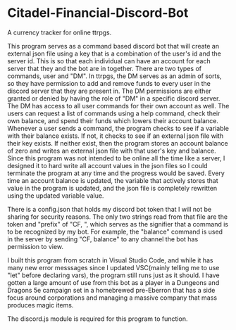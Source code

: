 # Citadel-Financial-Discord-Bot
A currency tracker for online ttrpgs.

This program serves as a command based discord bot that will create an external json file using a key that is a combination of the user's id and the server id.  This is so that each individual can have an account for each server that they and the bot are in together.  There are two types of commands, user and "DM".  In ttrpgs, the DM serves as an admin of sorts, so they have permission to add and remove funds to every user in the discord server that they are present in.  The DM permissions are either granted or denied by having the role of "DM" in a specific discord server.  The DM has access to all user commands for their own account as well.  The users can request a list of commands using a help command, check their own balance, and spend their funds which lowers their account balance.  Whenever a user sends a command, the program checks to see if a variable with their balance exists.  If not, it checks to see if an external json file with their key exists.  If neither exist, then the program stores an account balance of zero and writes an external json file with that user's key and balance.  Since this program was not intended to be online all the time like a server, I designed it to hard write all account values in the json files so I could terminate the program at any time and the progress would be saved.  Every time an account balance is updated, the variable that actively stores that value in the program is updated, and the json file is completely rewritten using the updated variable value.  

There is a config.json that holds my discord bot token that I will not be sharing for security reasons.  The only two strings read from that file are the token and "prefix" of "CF, ", which serves as the signifier that a command is to be recognized by my bot.  For example, the "balance" command is used in the server by sending "CF, balance" to any channel the bot has permission to view.

I built this program from scratch in Visual Studio Code, and while it has many new error messsages since I updated VSC(mainly telling me to use "let" before declaring vars), the program still runs just as it should.  I have gotten a large amount of use from this bot as a player in a Dungeons and Dragons 5e campaign set in a homebrewed pre-Eberron that has a side focus around corporations and managing a massive company that mass produces magic items.  

The discord.js module is required for this program to function.  
